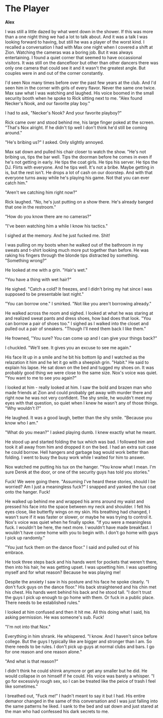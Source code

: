 # The Player

**Alex**

I was still a little dazed by what went down in the shower.  If this was more than a one night thing we had a lot to talk about.  And it was a talk I was looking forward to having, but still he was a player of the worst kind.  I recalled a conversation I had with Max one night when I covered a shift at Zion.  Watching the cameras was a boring job.  But it was always entertaining.  I found a quiet corner that seemed to have occassional visitors.  It was still on the dancefloor but other than other dancers there was only one camera that could see it and it wasn't the greatest angle.  But couples were in and out of the corner constantly.

I'd seen Nox many times before over the past few years at the club.  And I'd seen him in the corner with girls of every flavor.  Never the same one twice.  Max saw what I was watching and laughed.  His voice boomed in the small security booth when he spoke to Rick sitting next to me.  "Alex found Necker's Nook, and our favorite play boy."

I had to ask, "Necker's Nook?  And your favorite playboy?"

Rick came over and stood behind me, his large finger poked at the screen.  "That's Nox alright.  If he didn't tip well I don't think he'd still be coming around."

"He's bribing us?"  I asked.  Only slightly annoyed.

Max sat down and pulled his chair closer to watch the show.  "He's not bribing us, tips the bar well. Tips the doorman before he comes in even if he's not getting in early.  He tips the coat girls.  He tips his server.  He tips the DJ.  Flirts with everyone.  And he tips well.  It's not a bribe.  Maybe getting in is, but the rest isn't.  He drops a lot of cash on our doorstep.  And with that everyone turns away while he's playing his game.  Not that you can ever catch him."

"Aren't we catching him right now?"

Rick laughed.  "No, he's just putting on a show there.  He's already banged that one in the restroom."

"How do you know there are no cameras?"

"I've been watching him a while I know his tactics."

I sighed at the memory.  And he just fucked me.  Shit!

I was pulling on my boots when he walked out of the bathroom in my sweats and t-shirt looking much more put together than before.  He was raking his fingers through the blonde tips distracted by something.  "Something wrong?"

He looked at me with a grin.  "Hair's wet."

"You have a thing with wet hair?"

He sighed.  "Catch a cold?  It freezes, and I didn't bring my hat since I was supposed to be presentable last night."

"You can borrow one."  I smirked.  "Not like you aren't borrowing already."

He walked across the room and sighed.  I looked at what he was staring at and realized sweat pants and dress shoes, how bad does that look.  "You can borrow a pair of shoes too."  I sighed as I walked into the closet and pulled out a pair of sneakers.  "Though I'll need them back I like them."

He frowned, "You sure?  You can come up and I can give your things back?"

I chuckled.  "We'll see.  It gives you an excuse to see me again."

His face lit up in a smile and he bit his bottom lip and I watched as the relazation it him and he let it go with a sheepish grin.  "Habit."  He said to explain his lapse.  He sat down on the bed and tugged my shoes on.  It was probably good thing we were close to the same size.  Nox's voice was quiet. "You want to me to see you again?"

I looked at him - really looked at him.  I saw the bold and brazen man who made friends at Zion and could probably get away with murder there and right now he was not very confident.  The shy smile, he wouldn't meet my eyes with that question, so quiet when I knew he wasn't any of those things.  "Why wouldn't I?"

He laughed.  It was a good laugh, better than the shy smile.  "Because you know who I am."

"What do you mean?"  I asked playing dumb.  I knew exactly what he meant.

He stood up and started folding the tux which was bad.  I followed him and took it all away from him and dropped it on the bed.  I had an extra suit case he could borrow.  Hell hangers and garbage bag would work better than folding.  I went to busy the busy work while I waited for him to answer.

Nox watched me putting his tux on the hanger.  "You know what I mean.  I'm sure Derek at the door, or one of the security guys has told you stories."

Fuck!  We were going there.  "Assuming I've heard these stories, should I be worried? Am I just a meaningless fuck?"  I snapped and yanked the tux coat onto the hanger.  Fuck!

He walked up behind me and wrapped his arms around my waist and pressed his face into the space between my neck and shoulder.  I felt his eyes close, like butterfly wings on my skin.  His breathing had changed, I wasn't sure if it was faster or slower, or maybe he was trying to control it.  Nox's voice was quiet when he finally spoke.  "If you were a meaningless fuck.  I wouldn't be here, the next more.  I wouldn't have made breakfast.  I wouldn't have come home with you to begin with.  I don't go home with guys I pick up randomly."

"You just fuck them on the dance floor."  I said and pulled out of his embrace.

He took three steps back and his hands went for pockets that weren't there, then into his hair, he was getting upset.  I was upsetting him.  I was upsetting myself and for what reason?  Because he was playing me!

Despite the anxiety I saw in his posture and his face he spoke clearly.  "I don't fuck guys on the dance floor."  His back straightened and his chin met his chest.  His hands went behind his back and he stood tall.  "I don't trust the guys I pick up enough to go home with them.  Or fuck in a public place.  There needs to be established rules."

I looked at him confused and then it hit me.  All this doing what I said, his asking permission.  He was someone's sub.  Fuck!

"I'm not into that Nox."

Everything in him shrank.  He whispered.  "I know. And I haven't since before college.  But the guys I typically like are bigger and stronger than I am.  So there needs to be rules.  I don't pick up guys at normal clubs and bars.  I go for one reason and one reason alone."

"And what is that reason?"

I didn't think he could shirnk anymore or get any smaller but he did.  He would collapse in on himself if he could.  His voice was barely a whisper.  "I go for excessivly rough sex, so I can be treated like the peice of trash I feel like sometimes."

I breathed out, "Fuck me!"  I hadn't meant to say it but I had.  His entire demanor changed in the same of this conversation and I was just falling into the same patterns he liked.  I sank to the bed and sat down and just stared at the man who had confessed his dark secrets to me.